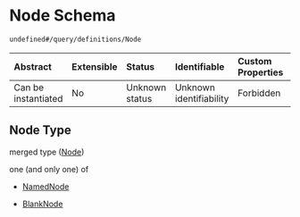 # Node Schema

```txt
undefined#/query/definitions/Node
```

| Abstract            | Extensible | Status         | Identifiable            | Custom Properties | Additional Properties | Access Restrictions | Defined In                                                                     |
| :------------------ | :--------- | :------------- | :---------------------- | :---------------- | :-------------------- | :------------------ | :----------------------------------------------------------------------------- |
| Can be instantiated | No         | Unknown status | Unknown identifiability | Forbidden         | Allowed               | none                | [okp4-cognitarium.json\*](schema/okp4-cognitarium.json "open original schema") |

## Node Type

merged type ([Node](okp4-cognitarium-querymsg-definitions-node.md))

one (and only one) of

* [NamedNode](okp4-cognitarium-querymsg-definitions-node-oneof-namednode.md "check type definition")

* [BlankNode](okp4-cognitarium-querymsg-definitions-node-oneof-blanknode.md "check type definition")

